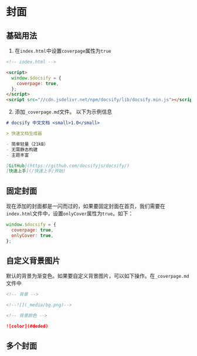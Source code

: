 # 封面

## 基础用法

1. 在`index.html`中设置`coverpage`属性为`true`

```html
<!-- index.html -->

<script>
  window.$docsify = {
    coverpage: true,
  };
</script>
<script src="//cdn.jsdelivr.net/npm/docsify/lib/docsify.min.js"></script>
```

2. 添加`_coverpage.md`文件。
   以下为示例信息

```markdown
# docsify 中文文档 <small>1.0</small>

> 快速文档生成器

- 简单轻量（21kB）
- 无需静态构建
- 主题丰富

[GitHub](https://github.com/docsifyjs/docsify/)
[快速上手](/快速上手/开始)
```

## 固定封面

现在添加的封面都是一闪而过的，如果要固定封面在首页，我们需要在`index.html`文件中，设置`onlyCover`属性为`true`。如下：

```js
window.$docsify = {
  coverpage: true,
  onlyCover: true,
};
```

## 自定义背景图片

默认的背景为渐变色。如果要自定义背景图片，可以如下操作。在`_coverpage.md`文件中

```markdown
<!-- 背景 -->

<!--![](_media/bg.png)-->

<!-- 背景颜色 -->

![color](#deded)
```

## 多个封面
